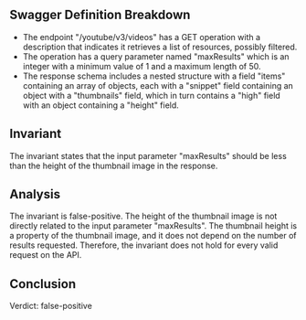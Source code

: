 ## Swagger Definition Breakdown
- The endpoint "/youtube/v3/videos" has a GET operation with a description that indicates it retrieves a list of resources, possibly filtered.
- The operation has a query parameter named "maxResults" which is an integer with a minimum value of 1 and a maximum length of 50.
- The response schema includes a nested structure with a field "items" containing an array of objects, each with a "snippet" field containing an object with a "thumbnails" field, which in turn contains a "high" field with an object containing a "height" field.

## Invariant
The invariant states that the input parameter "maxResults" should be less than the height of the thumbnail image in the response.

## Analysis
The invariant is false-positive. The height of the thumbnail image is not directly related to the input parameter "maxResults". The thumbnail height is a property of the thumbnail image, and it does not depend on the number of results requested. Therefore, the invariant does not hold for every valid request on the API.

## Conclusion
Verdict: false-positive
